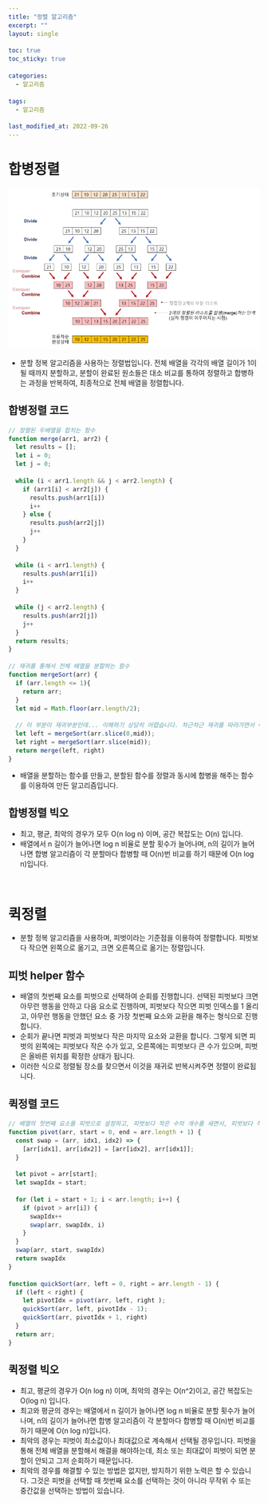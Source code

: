 ```yaml
---
title: "정렬 알고리즘"
excerpt: ""
layout: single

toc: true
toc_sticky: true

categories:
  - 알고리즘

tags:
  - 알고리즘

last_modified_at: 2022-09-26
---
```


# 합병정렬

![합병정렬](/assets/images/posts/22/09/합병정렬.png)

- 분할 정복 알고리즘을 사용하는 정렬법입니다. 전체 배열을 각각의 배열 길이가 1이 될 때까지 분할하고, 분할이 완료된 원소들은 대소 비교를 통하여 정렬하고 합병하는 과정을 반복하여, 최종적으로 전체 배열을 정렬합니다.

## 합병정렬 코드
```javascript
// 정렬된 두배열을 합치는 함수
function merge(arr1, arr2) {
  let results = [];
  let i = 0;
  let j = 0;

  while (i < arr1.length && j < arr2.length) {
    if (arr1[i] < arr2[j]) {
      results.push(arr1[i])
      i++
    } else {
      results.push(arr2[j])
      j++
    }
  }

  while (i < arr1.length) {
    results.push(arr1[i])
    i++
  }

  while (j < arr2.length) {
    results.push(arr2[j])
    j++
  }
  return results;
}

// 재귀를 통해서 전체 배열을 분할하는 함수
function mergeSort(arr) {
  if (arr.length <= 1){
    return arr;
  }
  let mid = Math.floor(arr.length/2);
  
  // 이 부분이 재귀부분인데... 이해하기 상당히 어렵습니다. 차근차근 재귀를 따라가면서 이해하는 수 밖에 없습니다.
  let left = mergeSort(arr.slice(0,mid));
  let right = mergeSort(arr.slice(mid));
  return merge(left, right)
}
```
- 배열을 분할하는 함수를 만들고, 분할된 함수를 정렬과 동시에 합병을 해주는 함수를 이용하여 만든 알고리즘입니다.

## 합병정렬 빅오

- 최고, 평균, 최악의 경우가 모두 O(n log n) 이며, 공간 복잡도는 O(n) 입니다.
- 배열에서 n 길이가 늘어나면 log n 비율로 분할 횟수가 늘어나며, n의 길이가 늘어나면 합병 알고리즘이 각 분할마다 합병할 때 O(n)번 비교를 하기 때문에 O(n log n)입니다.


<br/>

# 퀵정렬

- 분할 정복 알고리즘을 사용하며, 피벗이라는 기준점을 이용하여 정렬합니다. 피벗보다 작으면 왼쪽으로 옮기고, 크면 오른쪽으로 옮기는 정렬입니다.

## 피벗 helper 함수
- 배열의 첫번째 요소를 피벗으로 선택하여 순회를 진행합니다. 선택된 피벗보다 크면 아무런 행동을 안하고 다음 요소로 진행하며, 피벗보다 작으면 피벗 인덱스를 1 올리고, 아무런 행동을 안했던 요소 중 가장 첫번째 요소와 교환을 해주는 형식으로 진행합니다.
- 순회가 끝나면 피벗과 피벗보다 작은 마지막 요소와 교환을 합니다. 그렇게 되면 피벗의 왼쪽에는 피벗보다 작은 수가 있고, 오른쪽에는 피벗보다 큰 수가 있으며, 피벗은 올바른 위치를 확정한 상태가 됩니다.
- 이러한 식으로 정렬될 장소를 찾으면서 이것을 재귀로 반복시켜주면 정렬이 완료됩니다.

## 퀵정렬 코드
```javascript
// 배열의 첫번째 요소를 피벗으로 설정하고, 피벗보다 작은 수의 개수를 세면서, 피벗보다 작은 것은 왼쪽에 정렬되고 큰 것은 오른쪽에 정렬되도록 하는 함수.
function pivot(arr, start = 0, end = arr.length + 1) {
  const swap = (arr, idx1, idx2) => {
    [arr[idx1], arr[idx2]] = [arr[idx2], arr[idx1]];
  }
  
  let pivot = arr[start];
  let swapIdx = start;

  for (let i = start + 1; i < arr.length; i++) {
    if (pivot > arr[i]) {
      swapIdx++
      swap(arr, swapIdx, i)
    }
  }
  swap(arr, start, swapIdx)
  return swapIdx
}

function quickSort(arr, left = 0, right = arr.length - 1) {
  if (left < right) {
    let pivotIdx = pivot(arr, left, right );
    quickSort(arr, left, pivotIdx - 1);
    quickSort(arr, pivotIdx + 1, right)
  }
  return arr;
}
```

## 퀵정렬 빅오
- 최고, 평균의 경우가 O(n log n) 이며, 최악의 경우는 O(n^2)이고, 공간 복잡도는 O(log n) 입니다.
- 최고와 평균의 경우는 배열에서 n 길이가 늘어나면 log n 비율로 분할 횟수가 늘어나며, n의 길이가 늘어나면 합병 알고리즘이 각 분할마다 합병할 때 O(n)번 비교를 하기 때문에 O(n log n)입니다.
- 최악의 경우는 피벗이 최소값이나 최대값으로 계속해서 선택될 경우입니다. 피벗을 통해 전체 배열을 분할해서 해결을 해야하는데, 최소 또는 최대값이 피벗이 되면 분할이 안되고 그저 순회하기 때문입니다.
- 최악의 경우를 해결할 수 있는 방법은 없지만, 방지하기 위한 노력은 할 수 있습니다. 그것은 피벗을 선택할 때 첫번째 요소를 선택하는 것이 아니라 무작위 수 또는 중간값을 선택하는 방법이 있습니다.